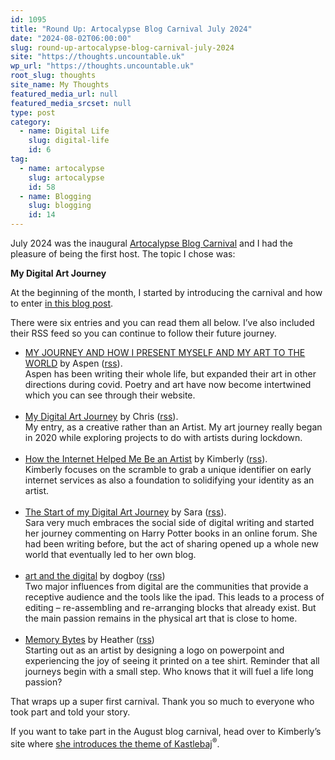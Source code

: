 ```yaml
---
id: 1095
title: "Round Up: Artocalypse Blog Carnival July 2024"
date: "2024-08-02T06:00:00"
slug: round-up-artocalypse-blog-carnival-july-2024
site: "https://thoughts.uncountable.uk"
wp_url: "https://thoughts.uncountable.uk"
root_slug: thoughts
site_name: My Thoughts
featured_media_url: null
featured_media_srcset: null
type: post
category:
  - name: Digital Life
    slug: digital-life
    id: 6
tag:
  - name: artocalypse
    slug: artocalypse
    id: 58
  - name: Blogging
    slug: blogging
    id: 14
---
```



<p>July 2024 was the inaugural <a href="https://the.artocalypse.org/upcoming-blog-carnivals/">Artocalypse Blog Carnival</a> and I had the pleasure of being the first host.  The topic I chose was:</p>



<p class="has-text-align-center"><strong>My Digital Art Journey</strong></p>



<p>At the beginning of the month, I started by introducing the carnival and how to enter <a href="https://thoughts.uncountable.uk/artocalypse-blog-carnival-july-2024-my-digital-art-journey/" data-type="post" data-id="861">in this blog post</a>.  </p>



<p>There were six entries and you can read them all below.  I&#8217;ve also included their RSS feed so you can continue to follow their future journey.</p>



<p></p>



<ul class="wp-block-list">
<li><a href="https://aspenwrites.blogspot.com/2024/07/my-journey-and-how-i-present-myself-and.html">MY JOURNEY AND HOW I PRESENT MYSELF AND MY ART TO THE WORLD</a> by Aspen (<a href="https://aspenwrites.blogspot.com/feeds/posts/default">rss</a>).<br>Aspen has been writing their whole life, but expanded their art in other directions during covid. Poetry and art have now become intertwined which you can see through their website.<br><br></li>



<li><a href="https://thoughts.uncountable.uk/my-digital-art-journey/">My Digital Art Journey</a> by Chris (<a href="https://thoughts.uncountable.uk/feed">rss</a>).<br>My entry, as a creative rather than an Artist. My art journey really began in 2020 while exploring projects to do with artists during lockdown.<br><br></li>



<li><a href="https://iamkimberly.org/how-the-internet-helped-me-be-an-artist/">How the Internet Helped Me Be an Artist</a>&nbsp;by Kimberly (<a href="https://iamkimberly.org/feed">rss</a>).<br>Kimberly focuses on the scramble to grab a unique identifier on early internet services as also a foundation to solidifying your identity as an artist.<br><br></li>



<li><a href="https://sarajaksa.eu/2024/07/artocalypse-blog-carnival-july-2024-the-start-of-my-digital-art-journey/">The Start of my Digital Art Journey</a>&nbsp;by Sara (<a href="https://sarajaksa.eu/rss.xml">rss</a>).<br>Sara very much embraces the social side of digital writing and started her journey commenting on Harry Potter books in an online forum. She had been writing before, but the act of sharing opened up a whole new world that eventually led to her own blog.<br><br></li>



<li><a href="https://dogboy.smol.pub/july2024artocalypse">art and the digital</a> by dogboy (<a href="https://dogboy.smol.pub/atom.xml">rss</a>)<br>Two major influences from digital are the communities that provide a receptive audience and the tools like the ipad. This leads to a process of editing &#8211; re-assembling and re-arranging blocks that already exist. But the main passion remains in the physical art that is close to home.<br><br></li>



<li><a href="https://heatherandbone.com/memory-bytes/">Memory Bytes</a> by Heather (<a href="https://heatherandbone.com/feed">rss</a>)<br>Starting out as an artist by designing a logo on powerpoint and experiencing the joy of seeing it printed on a tee shirt. Reminder that all journeys begin with a small step. Who knows that it will fuel a life long passion?<br></li>
</ul>



<p>That wraps up a super first carnival.  Thank you so much to everyone who took part and told your story.</p>



<p>If you want to take part in the August blog carnival, head over to Kimberly&#8217;s site where <a href="https://iamkimberly.org/artocalypse-blog-carnival-2024-kastlebaj-creative-writing-challenge/">she introduces the theme of Kastlebaj</a><sup>®️</sup>.</p>



<p></p>
